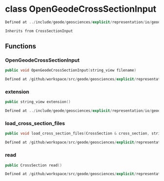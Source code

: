 # class OpenGeodeCrossSectionInput

```cpp
Defined at ../include/geode/geosciences/explicit/representation/io/geode/geode_cross_section_input.h#31
```

```cpp
Inherits from CrossSectionInput
```



## Functions

### OpenGeodeCrossSectionInput

```cpp
public void OpenGeodeCrossSectionInput(string_view filename)
```

```cpp
Defined at /github/workspace/src/geode/geosciences/explicit/representation/io/geode/geode_cross_section_input.cpp#44
```

### extension

```cpp
public string_view extension()
```

```cpp
Defined at ../include/geode/geosciences/explicit/representation/io/geode/geode_cross_section_input.h#37
```

### load_cross_section_files

```cpp
public void load_cross_section_files(CrossSection & cross_section, string_view directory)
```

```cpp
Defined at /github/workspace/src/geode/geosciences/explicit/representation/io/geode/geode_cross_section_input.cpp#50
```

### read

```cpp
public CrossSection read()
```

```cpp
Defined at /github/workspace/src/geode/geosciences/explicit/representation/io/geode/geode_cross_section_input.cpp#69
```



